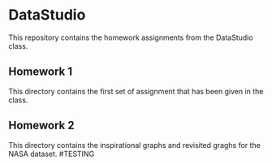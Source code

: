 # DataStudio
This repository contains the homework assignments from the DataStudio class.

## Homework 1 ##

This directory contains the first set of assignment that has been given in the class.

## Homework 2 ##

This directory contains the inspirational graphs and revisited graghs for the NASA dataset.
#TESTING
